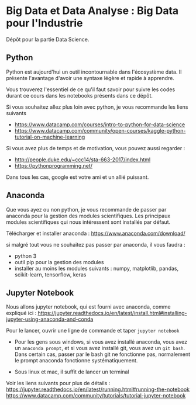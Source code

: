 # Big Data et Data Analyse : Big Data pour l'Industrie

Dépôt pour la partie Data Science.

## Python

Python est aujourd'hui un outil incontournable dans l'écosystème data. Il présente l'avantage d'avoir une syntaxe légère et rapide à apprendre.

Vous trouverez l'essentiel de ce qu'il faut savoir pour suivre les codes durant ce cours dans les notebooks présents dans ce dépôt.

Si vous souhaitez allez plus loin avec python, je vous recommande les liens suivants
- https://www.datacamp.com/courses/intro-to-python-for-data-science
- https://www.datacamp.com/community/open-courses/kaggle-python-tutorial-on-machine-learning

Si vous avez plus de temps et de motivation, vous pouvez aussi regarder :
- http://people.duke.edu/~ccc14/sta-663-2017/index.html
- https://pythonprogramming.net/

Dans tous les cas, google est votre ami et un allié puissant.

## Anaconda

Que vous ayez ou non python, je vous recommande de passer par anaconda pour la gestion des modules scientifiques. Les principaux modules scientifiques qui nous intéressent sont installés par défaut.

Télécharger et installer anaconda :
https://www.anaconda.com/download/

si malgré tout vous ne souhaitez pas passer par anaconda, il vous faudra :
- python 3
- outil pip pour la gestion des modules
- installer au moins les modules suivants : numpy, matplotlib, pandas, scikit-learn, tensorflow, keras


## Jupyter Notebook

Nous allons jupyter notebook, qui est fourni avec anaconda, comme expliqué ici : https://jupyter.readthedocs.io/en/latest/install.html#installing-jupyter-using-anaconda-and-conda

Pour le lancer, ouvrir une ligne de commande et taper 
```jupyter notebook```

- Pour les gens sous windows, si vous avez installé anaconda, vous avez un `anaconda prompt`, et si vous avez installé git, vous avez un `git bash`. Dans certain cas, passer par le bash git ne fonctionne pas, normalement le prompt anaconda fonctionne systématiquement.

- Sous linux et mac, il suffit de lancer un terminal

Voir les liens suivants pour plus de détails :
https://jupyter.readthedocs.io/en/latest/running.html#running-the-notebook
https://www.datacamp.com/community/tutorials/tutorial-jupyter-notebook

 